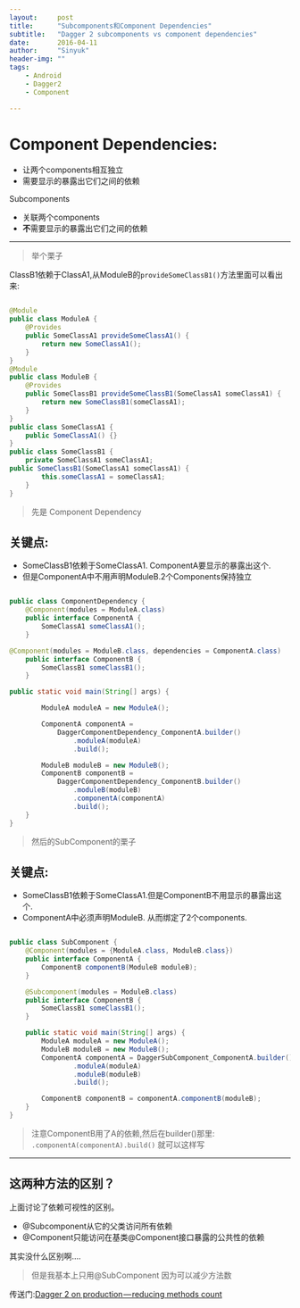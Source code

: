 ```yaml
---
layout:     post
title:      "Subcomponents和Component Dependencies"
subtitle:   "Dagger 2 subcomponents vs component dependencies"
date:       2016-04-11
author:     "Sinyuk"
header-img: ""
tags:
    - Android
    - Dagger2
    - Component

---
```



# Component Dependencies:

- 让两个components相互独立
- 需要显示的暴露出它们之间的依赖

Subcomponents

- 关联两个components
- **不**需要显示的暴露出它们之间的依赖


---

> 举个栗子

ClassB1依赖于ClassA1,从ModuleB的`provideSomeClassB1()`方法里面可以看出来:

```java

@Module
public class ModuleA {
    @Provides
    public SomeClassA1 provideSomeClassA1() {
        return new SomeClassA1();
    }
}
@Module
public class ModuleB {
    @Provides
    public SomeClassB1 provideSomeClassB1(SomeClassA1 someClassA1) {
        return new SomeClassB1(someClassA1);
    }
}
public class SomeClassA1 {
    public SomeClassA1() {}
}
public class SomeClassB1 {
    private SomeClassA1 someClassA1;
public SomeClassB1(SomeClassA1 someClassA1) {
        this.someClassA1 = someClassA1;
    }
}

```


> 先是 Component Dependency


## 关键点:

- SomeClassB1依赖于SomeClassA1. ComponentA要显示的暴露出这个.
- 但是ComponentA中不用声明ModuleB.2个Components保持独立


```java

public class ComponentDependency {
    @Component(modules = ModuleA.class)
    public interface ComponentA {
        SomeClassA1 someClassA1();
    }

@Component(modules = ModuleB.class, dependencies = ComponentA.class)
    public interface ComponentB {
        SomeClassB1 someClassB1();
    }

public static void main(String[] args) {

        ModuleA moduleA = new ModuleA();

        ComponentA componentA =
			DaggerComponentDependency_ComponentA.builder()
                .moduleA(moduleA)
                .build();

		ModuleB moduleB = new ModuleB();
        ComponentB componentB =
			DaggerComponentDependency_ComponentB.builder()
                .moduleB(moduleB)
                .componentA(componentA)
                .build();
    }
}

```


> 然后的SubComponent的栗子

## 关键点:

- SomeClassB1依赖于SomeClassA1.但是ComponentB不用显示的暴露出这个.
- ComponentA中必须声明ModuleB. 从而绑定了2个components.

```java

public class SubComponent {
    @Component(modules = {ModuleA.class, ModuleB.class})
    public interface ComponentA {
        ComponentB componentB(ModuleB moduleB);
    }

    @Subcomponent(modules = ModuleB.class)
    public interface ComponentB {
        SomeClassB1 someClassB1();
    }

    public static void main(String[] args) {
        ModuleA moduleA = new ModuleA();
        ModuleB moduleB = new ModuleB();
        ComponentA componentA = DaggerSubComponent_ComponentA.builder()
                .moduleA(moduleA)
                .moduleB(moduleB)
                .build();

        ComponentB componentB = componentA.componentB(moduleB);
    }
}

```


 > 注意ComponentB用了A的依赖,然后在builder()那里:
 > `.componentA(componentA).build()` 就可以这样写


---


## 这两种方法的区别？



上面讨论了依赖可视性的区别。

- @Subcomponent从它的父类访问所有依赖
- @Component只能访问在基类@Component接口暴露的公共性的依赖



其实没什么区别啊....

> 但是我基本上只用@SubComponent 因为可以减少方法数

传送门:[Dagger 2 on production — reducing methods count](https://medium.com/azimolabs/dagger-2-on-production-reducing-methods-count-5a13ff671e30#.8u97jl3ev)
